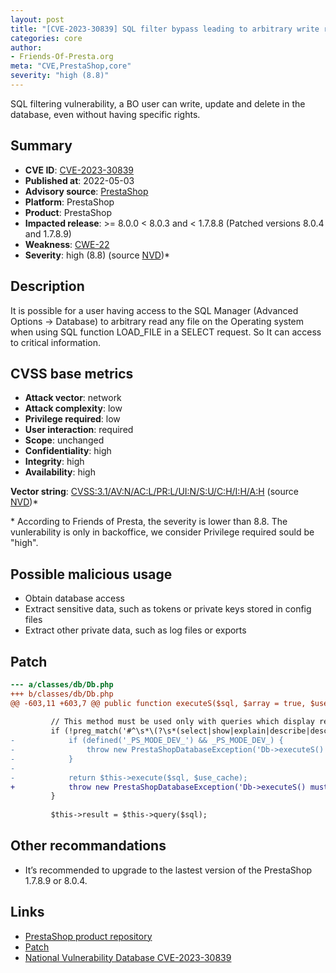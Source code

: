 ```yaml
---
layout: post
title: "[CVE-2023-30839] SQL filter bypass leading to arbitrary write requests using "SQL Manager" [DEBATE RUNNING ABOUT SCORING FROM PS CORE]"
categories: core
author:
- Friends-Of-Presta.org
meta: "CVE,PrestaShop,core"
severity: "high (8.8)"
---
```


SQL filtering vulnerability, a BO user can write, update and delete in the database, even without having specific rights.

## Summary

* **CVE ID**: [CVE-2023-30839](https://cve.mitre.org/cgi-bin/cvename.cgi?name=CVE-2023-30839)
* **Published at**: 2022-05-03
* **Advisory source**: [PrestaShop](https://github.com/PrestaShop/PrestaShop/security/advisories/GHSA-p379-cxqh-q822)
* **Platform**: PrestaShop
* **Product**: PrestaShop
* **Impacted release**: >= 8.0.0 < 8.0.3 and < 1.7.8.8 (Patched versions 8.0.4 and 1.7.8.9)
* **Weakness**: [CWE-22](https://www.cvedetails.com/cwe-details/22/cwe.html)
* **Severity**: high (8.8) (source [NVD](https://nvd.nist.gov/vuln/detail/CVE-2023-30839))<supp>*</supp>


## Description

It is possible for a user having access to the SQL Manager (Advanced Options -> Database) to arbitrary read any file on the Operating system when using SQL function LOAD_FILE in a SELECT request. So It can access to critical information.

## CVSS base metrics

* **Attack vector**: network
* **Attack complexity**: low
* **Privilege required**: low
* **User interaction**: required
* **Scope**: unchanged
* **Confidentiality**: high
* **Integrity**: high
* **Availability**: high

**Vector string**: [CVSS:3.1/AV:N/AC:L/PR:L/UI:N/S:U/C:H/I:H/A:H](https://nvd.nist.gov/vuln-metrics/cvss/v3-calculator?vector=AV:N/AC:L/PR:L/UI:N/S:U/C:H/I:H/A:H) (source [NVD](https://nvd.nist.gov/vuln/detail/CVE-2023-30839))<supp>*</supp>

<supp>*</supp> According to Friends of Presta, the severity is lower than 8.8. The vunlerability is only in backoffice, we consider Privilege required sould be "high".

## Possible malicious usage

* Obtain database access
* Extract sensitive data, such as tokens or private keys stored in config files
* Extract other private data, such as log files or exports

## Patch

```diff
--- a/classes/db/Db.php
+++ b/classes/db/Db.php
@@ -603,11 +603,7 @@ public function executeS($sql, $array = true, $use_cache = true)
 
         // This method must be used only with queries which display results
         if (!preg_match('#^\s*\(?\s*(select|show|explain|describe|desc)\s#i', $sql)) {
-            if (defined('_PS_MODE_DEV_') && _PS_MODE_DEV_) {
-                throw new PrestaShopDatabaseException('Db->executeS() must be used only with select, show, explain or describe queries');
-            }
-
-            return $this->execute($sql, $use_cache);
+            throw new PrestaShopDatabaseException('Db->executeS() must be used only with select, show, explain or describe queries');
         }
 
         $this->result = $this->query($sql);
```

## Other recommandations

* It’s recommended to upgrade to the lastest version of the PrestaShop 1.7.8.9 or 8.0.4.


## Links

* [PrestaShop product repository](https://github.com/PrestaShop/PrestaShop/security/advisories/GHSA-p379-cxqh-q822)
* [Patch](https://github.com/PrestaShop/PrestaShop/commit/d900806e1841a31f26ff0a1843a6888fc1bb7f81.patch)
* [National Vulnerability Database CVE-2023-30839](https://nvd.nist.gov/vuln/detail/CVE-2023-30839)

